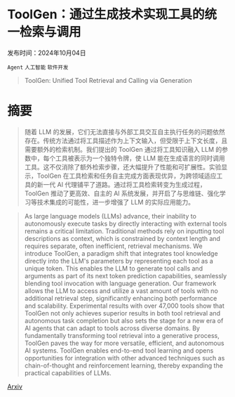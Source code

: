 # ToolGen：通过生成技术实现工具的统一检索与调用

发布时间：2024年10月04日

`Agent` `人工智能` `软件开发`

> ToolGen: Unified Tool Retrieval and Calling via Generation

# 摘要

> 随着 LLM 的发展，它们无法直接与外部工具交互自主执行任务的问题依然存在。传统方法通过将工具描述作为上下文输入，但受限于上下文长度，且需要额外的检索机制。我们提出的 ToolGen 通过将工具知识融入 LLM 的参数中，每个工具被表示为一个独特令牌，使 LLM 能在生成语言的同时调用工具。这不仅消除了额外检索步骤，还大幅提升了性能和可扩展性。实验显示，ToolGen 在工具检索和任务自主完成方面表现优异，为跨领域适应工具的新一代 AI 代理铺平了道路。通过将工具检索转变为生成过程，ToolGen 推动了更高效、自主的 AI 系统发展，并开启了与思维链、强化学习等技术集成的可能性，进一步增强了 LLM 的实际应用能力。

> As large language models (LLMs) advance, their inability to autonomously execute tasks by directly interacting with external tools remains a critical limitation. Traditional methods rely on inputting tool descriptions as context, which is constrained by context length and requires separate, often inefficient, retrieval mechanisms. We introduce ToolGen, a paradigm shift that integrates tool knowledge directly into the LLM's parameters by representing each tool as a unique token. This enables the LLM to generate tool calls and arguments as part of its next token prediction capabilities, seamlessly blending tool invocation with language generation. Our framework allows the LLM to access and utilize a vast amount of tools with no additional retrieval step, significantly enhancing both performance and scalability. Experimental results with over 47,000 tools show that ToolGen not only achieves superior results in both tool retrieval and autonomous task completion but also sets the stage for a new era of AI agents that can adapt to tools across diverse domains. By fundamentally transforming tool retrieval into a generative process, ToolGen paves the way for more versatile, efficient, and autonomous AI systems. ToolGen enables end-to-end tool learning and opens opportunities for integration with other advanced techniques such as chain-of-thought and reinforcement learning, thereby expanding the practical capabilities of LLMs.

[Arxiv](https://arxiv.org/abs/2410.03439)